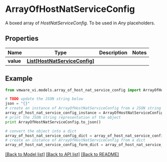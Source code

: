 # ArrayOfHostNatServiceConfig

A boxed array of *HostNatServiceConfig*. To be used in *Any* placeholders. 

## Properties
Name | Type | Description | Notes
------------ | ------------- | ------------- | -------------
**value** | [**List[HostNatServiceConfig]**](HostNatServiceConfig.md) |  | 

## Example

```python
from vmware_vi.models.array_of_host_nat_service_config import ArrayOfHostNatServiceConfig

# TODO update the JSON string below
json = "{}"
# create an instance of ArrayOfHostNatServiceConfig from a JSON string
array_of_host_nat_service_config_instance = ArrayOfHostNatServiceConfig.from_json(json)
# print the JSON string representation of the object
print ArrayOfHostNatServiceConfig.to_json()

# convert the object into a dict
array_of_host_nat_service_config_dict = array_of_host_nat_service_config_instance.to_dict()
# create an instance of ArrayOfHostNatServiceConfig from a dict
array_of_host_nat_service_config_form_dict = array_of_host_nat_service_config.from_dict(array_of_host_nat_service_config_dict)
```
[[Back to Model list]](../README.md#documentation-for-models) [[Back to API list]](../README.md#documentation-for-api-endpoints) [[Back to README]](../README.md)


